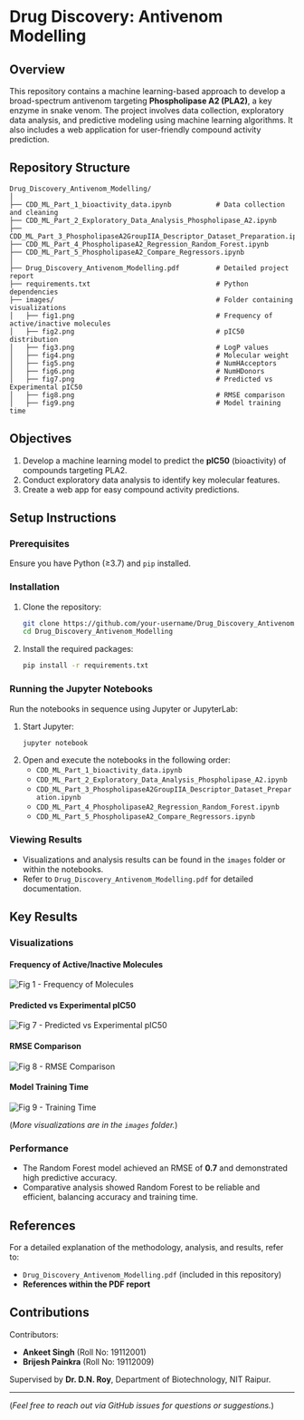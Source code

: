 # Drug Discovery: Antivenom Modelling

## Overview
This repository contains a machine learning-based approach to develop a broad-spectrum antivenom targeting **Phospholipase A2 (PLA2)**, a key enzyme in snake venom. The project involves data collection, exploratory data analysis, and predictive modeling using machine learning algorithms. It also includes a web application for user-friendly compound activity prediction.

## Repository Structure
```
Drug_Discovery_Antivenom_Modelling/
│
├── CDD_ML_Part_1_bioactivity_data.ipynb           # Data collection and cleaning
├── CDD_ML_Part_2_Exploratory_Data_Analysis_Phospholipase_A2.ipynb
├── CDD_ML_Part_3_PhospholipaseA2GroupIIA_Descriptor_Dataset_Preparation.ipynb
├── CDD_ML_Part_4_PhospholipaseA2_Regression_Random_Forest.ipynb
├── CDD_ML_Part_5_PhospholipaseA2_Compare_Regressors.ipynb
│
├── Drug_Discovery_Antivenom_Modelling.pdf         # Detailed project report
├── requirements.txt                               # Python dependencies
├── images/                                        # Folder containing visualizations
│   ├── fig1.png                                   # Frequency of active/inactive molecules
│   ├── fig2.png                                   # pIC50 distribution
│   ├── fig3.png                                   # LogP values
│   ├── fig4.png                                   # Molecular weight
│   ├── fig5.png                                   # NumHAcceptors
│   ├── fig6.png                                   # NumHDonors
│   ├── fig7.png                                   # Predicted vs Experimental pIC50
│   ├── fig8.png                                   # RMSE comparison
│   ├── fig9.png                                   # Model training time
```

## Objectives
1. Develop a machine learning model to predict the **pIC50** (bioactivity) of compounds targeting PLA2.
2. Conduct exploratory data analysis to identify key molecular features.
3. Create a web app for easy compound activity predictions.

## Setup Instructions
### Prerequisites
Ensure you have Python (≥3.7) and `pip` installed.

### Installation
1. Clone the repository:
   ```bash
   git clone https://github.com/your-username/Drug_Discovery_Antivenom_Modelling.git
   cd Drug_Discovery_Antivenom_Modelling
   ```
2. Install the required packages:
   ```bash
   pip install -r requirements.txt
   ```

### Running the Jupyter Notebooks
Run the notebooks in sequence using Jupyter or JupyterLab:
1. Start Jupyter:
   ```bash
   jupyter notebook
   ```
2. Open and execute the notebooks in the following order:
   - `CDD_ML_Part_1_bioactivity_data.ipynb`
   - `CDD_ML_Part_2_Exploratory_Data_Analysis_Phospholipase_A2.ipynb`
   - `CDD_ML_Part_3_PhospholipaseA2GroupIIA_Descriptor_Dataset_Preparation.ipynb`
   - `CDD_ML_Part_4_PhospholipaseA2_Regression_Random_Forest.ipynb`
   - `CDD_ML_Part_5_PhospholipaseA2_Compare_Regressors.ipynb`

### Viewing Results
- Visualizations and analysis results can be found in the `images` folder or within the notebooks.
- Refer to `Drug_Discovery_Antivenom_Modelling.pdf` for detailed documentation.

## Key Results
### Visualizations
#### Frequency of Active/Inactive Molecules
![Fig 1 - Frequency of Molecules](images/fig1.png)

#### Predicted vs Experimental pIC50
![Fig 7 - Predicted vs Experimental pIC50](images/fig7.png)

#### RMSE Comparison
![Fig 8 - RMSE Comparison](images/fig8.png)

#### Model Training Time
![Fig 9 - Training Time](images/fig9.png)

(*More visualizations are in the `images` folder.*)

### Performance
- The Random Forest model achieved an RMSE of **0.7** and demonstrated high predictive accuracy.
- Comparative analysis showed Random Forest to be reliable and efficient, balancing accuracy and training time.

## References
For a detailed explanation of the methodology, analysis, and results, refer to:
- `Drug_Discovery_Antivenom_Modelling.pdf` (included in this repository)
- **References within the PDF report**

## Contributions
Contributors:
- **Ankeet Singh** (Roll No: 19112001)
- **Brijesh Painkra** (Roll No: 19112009)

Supervised by **Dr. D.N. Roy**, Department of Biotechnology, NIT Raipur.

---

(*Feel free to reach out via GitHub issues for questions or suggestions.*)
